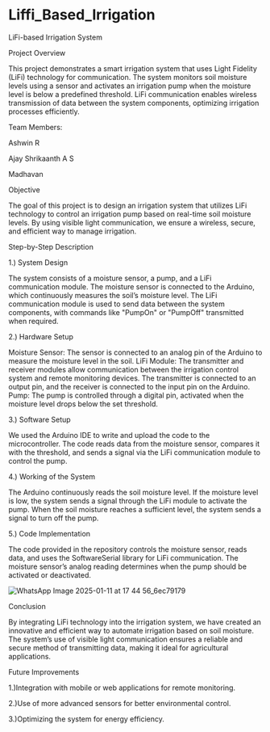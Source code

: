 # Liffi_Based_Irrigation
LiFi-based Irrigation System

Project Overview

This project demonstrates a smart irrigation system that uses Light Fidelity (LiFi) technology for communication. The system monitors soil moisture levels using a sensor and activates an irrigation pump when the moisture level is below a predefined threshold. LiFi communication enables wireless transmission of data between the system components, optimizing irrigation processes efficiently.

Team Members:

Ashwin R

Ajay Shrikaanth A S

Madhavan

Objective

The goal of this project is to design an irrigation system that utilizes LiFi technology to control an irrigation pump based on real-time soil moisture levels. By using visible light communication, we ensure a wireless, secure, and efficient way to manage irrigation.

Step-by-Step Description

1.) System Design

The system consists of a moisture sensor, a pump, and a LiFi communication module.
The moisture sensor is connected to the Arduino, which continuously measures the soil’s moisture level.
The LiFi communication module is used to send data between the system components, with commands like "PumpOn" or "PumpOff" transmitted when required.

2.) Hardware Setup

Moisture Sensor: The sensor is connected to an analog pin of the Arduino to measure the moisture level in the soil.
LiFi Module: The transmitter and receiver modules allow communication between the irrigation control system and remote monitoring devices. The transmitter is connected to an output pin, and the receiver is connected to the input pin on the Arduino.
Pump: The pump is controlled through a digital pin, activated when the moisture level drops below the set threshold.

3.) Software Setup

We used the Arduino IDE to write and upload the code to the microcontroller.
The code reads data from the moisture sensor, compares it with the threshold, and sends a signal via the LiFi communication module to control the pump.

4.) Working of the System

The Arduino continuously reads the soil moisture level.
If the moisture level is low, the system sends a signal through the LiFi module to activate the pump.
When the soil moisture reaches a sufficient level, the system sends a signal to turn off the pump.

5.) Code Implementation

The code provided in the repository controls the moisture sensor, reads data, and uses the SoftwareSerial library for LiFi communication.
The moisture sensor’s analog reading determines when the pump should be activated or deactivated.

![WhatsApp Image 2025-01-11 at 17 44 56_6ec79179](https://github.com/user-attachments/assets/3b6b67f2-7ec1-4c02-9f86-9ba004c02cfa)



Conclusion

By integrating LiFi technology into the irrigation system, we have created an innovative and efficient way to automate irrigation based on soil moisture. The system’s use of visible light communication ensures a reliable and secure method of transmitting data, making it ideal for agricultural applications.


Future Improvements

1.)Integration with mobile or web applications for remote monitoring.

2.)Use of more advanced sensors for better environmental control.

3.)Optimizing the system for energy efficiency.
